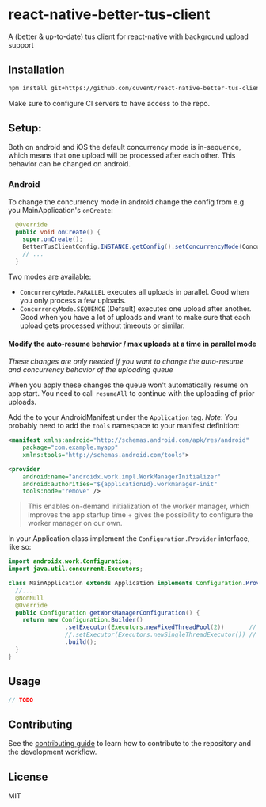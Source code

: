 # react-native-better-tus-client

A (better & up-to-date) tus client for react-native with background upload support

## Installation

```sh
npm install git+https://github.com/cuvent/react-native-better-tus-client.git
```

Make sure to configure CI servers to have access to the repo.

## Setup:

Both on android and iOS the default concurrency mode is in-sequence, which means that one upload
will be processed after each other. This behavior can be changed on android.

### Android

To change the concurrency mode in android change the config from e.g. you MainApplication's `onCreate`:

```java
  @Override
  public void onCreate() {
    super.onCreate();
    BetterTusClientConfig.INSTANCE.getConfig().setConcurrencyMode(ConcurrencyMode.PARALLEL);
    // ...
  }
```

Two modes are available:

- `ConcurrencyMode.PARALLEL` executes all uploads in parallel. Good when you only process a few uploads.
- `ConcurrencyMode.SEQUENCE` (Default) executes one upload after another. Good when you have a lot of uploads
  and want to make sure that each upload gets processed without timeouts or similar.

#### Modify the auto-resume behavior / max uploads at a time in parallel mode

_These changes are only needed if you want to change the auto-resume and concurrency behavior of the uploading queue_

When you apply these changes the queue won't automatically resume on app start. You need to call
`resumeAll` to continue with the uploading of prior uploads.

Add the to your AndroidManifest under the `Application` tag. _Note_: You probably need to add the `tools`
namespace to your manifest definition:

```xml
<manifest xmlns:android="http://schemas.android.com/apk/res/android"
    package="com.example.myapp"
    xmlns:tools="http://schemas.android.com/tools">
```

```xml
<provider
    android:name="androidx.work.impl.WorkManagerInitializer"
    android:authorities="${applicationId}.workmanager-init"
    tools:node="remove" />
```

> This enables on-demand initialization of the worker manager, which improves the app startup time + gives
> the possibility to configure the worker manager on our own.

In your Application class implement the `Configuration.Provider` interface, like so:

```java
import androidx.work.Configuration;
import java.util.concurrent.Executors;

class MainApplication extends Application implements Configuration.Provider {
  //...
  @NonNull
  @Override
  public Configuration getWorkManagerConfiguration() {
    return new Configuration.Builder()
                .setExecutor(Executors.newFixedThreadPool(2))       // you can set here the number of concurrent worker (= uploads per time)
                //.setExecutor(Executors.newSingleThreadExecutor()) // use this to have a sequential upload queue --> use concurrencyMode SEQUENCE for this!
                .build();
  }
}

```

## Usage

```js
// TODO
```

## Contributing

See the [contributing guide](CONTRIBUTING.md) to learn how to contribute to the repository and the development workflow.

## License

MIT

